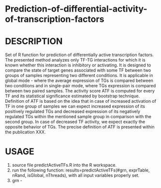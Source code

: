 # Prediction-of-differential-activity-of-transcription-factors
# DESCRIPTION
Set of R function for prediction of differentially active transcription factors. The presented method analyzes only TF-TG interactions for which it is known whether this interaction is inhibitory or activating. It is designed to compare the state of target genes associated with some TF between two groups of samples representing two different conditions. It is applicable in global mode - where the average expression of TGs is compared between two conditions and in single-pair mode, where TGs expression is compared between two paired samples. The activity score ATF is computed for every TF and its statistical significance estimated by bootstrap technique. Definition of ATF is based on the idea that in case of increased activation of TF in one group of samples we can expect increased expression of its positively regulated TGs and decreased expression of its negatively regulated TGs within the mentioned sample group in comparison with the second group. In case of decreased TF activity, we expect exactly the opposite behavior of TGs. The precise definition of ATF is presented within the publication XXX.

# USAGE
1. source file predictActiveTFs.R into the R workspace.
2. run the following function: results=predictActiveTFs(#grn, exprTable, nRand, isGlobal, nThreads), with all input variables properly set.
3. grn - 
